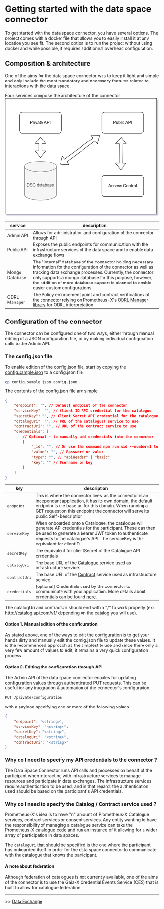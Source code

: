 # Getting started with the data space connector

To get started with the data space connector, you have several options. The project comes with a docker file that allows you to easily install it at any location you see fit. The second option is to run the project without using docker and while possible, it requires additionnal overhead configuration.

## Composition & architecture

One of the aims for the data space connector was to keep it light and simple and only include the most mandatory and necessary features related to interactions with the data space.

Four services compose the architecture of the connector
![DSC Composition](./diagrams/dsc_composition.svg)

| service        | description                                                                                                                                                                                                                                                                                                                           |
| -------------- | ------------------------------------------------------------------------------------------------------------------------------------------------------------------------------------------------------------------------------------------------------------------------------------------------------------------------------------- |
| Admin API      | Allows for administration and configuration of the connector through API                                                                                                                                                                                                                                                              |
| Public API     | Exposes the public endpoints for communication with the infrastructure services of the data space and to enable data exchange flows                                                                                                                                                                                                   |
| Mongo Database | The "internal" database of the connector holding necessary information for the configuration of the connector as well as tracking data exchange processes. Currently, the connector only supports a mongo database for this purpose, however, the addition of more database support is planned to enable easier custom configurations |
| ODRL Manager   | The Policy enforcement point and contract verifications of the connector relying on Prometheus-X's [ODRL Manager library](https://github.com/Prometheus-X-association/odrl-manager) for ODRL interpretation                                                                                                                           |

## Configuration of the connector

The connector can be configured one of two ways, either through manual editing of a JSON configuration file, or by making individual configuration calls to the Admin API.

### The config.json file

To enable edition of the config.json file, start by copying the [config.sample.json](../src/config.sample.json) to a config.json file

```bash
cp config.sample.json config.json
```

The contents of the config.json file are simple

```json
{
    "endpoint": "", // Default endpoint of the connector
    "serviceKey": "", // Client ID API credential for the catalogue
    "secretKey": "", // Client Secret API credential for the catalogue
    "catalogUri": "", // URL of the catalogue) service to use
    "contractUri": "", // URL of the contract service to use
    "credentials": [
        // Optional - to manually add credentials into the connector
        {
            "_id": "", // Or use the command npm run uid --number=1 to generate id
            "value": "", // Password or value
            "type": "", // "apiHeader" | "basic"
            "key": "" // Username or key
        }
    ]
}
```

| key           | description                                                                                                                                                                                                                                                                                                       |
| ------------- | ----------------------------------------------------------------------------------------------------------------------------------------------------------------------------------------------------------------------------------------------------------------------------------------------------------------- |
| `endpoint`    | This is where the connector lives, as the connector is an independant application, it has its own domain, the default endpoint is the base url for this domain. When running a GET request on this endpoint the connector will serve its public Self-Description                                                  |
| `serviceKey`  | When onboarded onto a [Catalogue](https://github.com/Prometheus-X-association/catalog-api), the catalogue will generate API credentials for the participant. These can then be used to generate a bearer JWT token to authenticate requests to the catalogue's API. The serviceKey is the equivalent for clientID |
| `secretKey`   | The equivalent for clientSecret of the Catalogue API credentials                                                                                                                                                                                                                                                  |
| `catalogUri`  | The base URL of the [Catalogue](https://github.com/Prometheus-X-association/catalog-api) service used as infrastructure service.                                                                                                                                                                                  |
| `contractUri` | The base URL of the [Contract](https://github.com/Prometheus-X-association/contract-manager) service used as infrastructure service.                                                                                                                                                                              |
| `credentials` | [optional] Credentials used by the connector to communicate with your application. More details about credentials can be found [here](./CREDENTIALS.md).                                                                                                                                                          |

The catalogUri and contractUri should end with a "/" to work properly (ex: http://catalog.api.com/v1/ depending on the catalog you will use).

#### Option 1. Manual edition of the configuration

As stated above, one of the ways to edit the configuration is to get your hands dirty and manually edit the config.json file to update these values. It is the recommended approach as the simplest to use and since there only a very few amount of values to edit, it remains a very quick configuration process.

#### Option 2. Editing the configuration through API

The Admin API of the data space connector enables for updating configuration values through authenticated PUT requests. This can be useful for any integration & automation of the connector's configuration.

```bash
PUT /private/configuration
```

with a payload specifying one or more of the following values

```json
{
    "endpoint": "<string>",
    "serviceKey": "<string>",
    "secretKey": "<string>",
    "catalogUri": "<string>",
    "contractUri": "<string>"
}
```

### Why do I need to specify my API credentials to the connector ?

The Data Space Connector runs API calls and processes on behalf of the participant when interacting with infrastructure services to manage resources and participate in data exchanges. The infrastructure services require authentication to be used, and in that regard, the authentication used should be based on the participant's API credentials.

### Why do I need to specify the Catalog / Contract service used ?

Prometheus-X's idea is to have "n" amount of Prometheus-X Catalogue services, contract services or consent services. Any entity wanting to have the responsibility of managing a catalogue service can take the Prometheus-X catalogue code and run an instance of it allowing for a wider array of participation in data spaces.

The `catalogUri` that should be specified is the one where the participant has onboarded itself in order for the data space connector to communicate with the catalogue that knows the participant.

#### A note about federation

Although federation of catalogues is not currently available, one of the aims of the connector is to use the Gaia-X Credential Events Service (CES) that is built to allow for catalogue federation

---
\>\> [Data Exchange](./DATA_EXCHANGE.md)